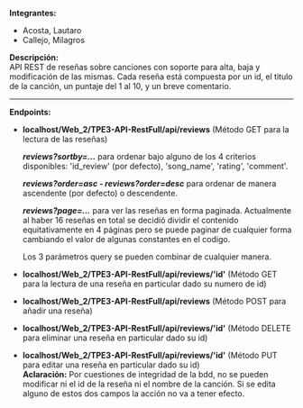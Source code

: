 __Integrantes:__  
- Acosta, Lautaro  
- Callejo, Milagros

__Descripción:__  
API REST de reseñas sobre canciones con soporte para alta, baja y modificación de las mismas. 
Cada reseña está compuesta por un id, el titulo de la canción, un puntaje del 1 al 10, y un breve comentario.

---  
__Endpoints:__  
- __localhost/Web_2/TPE3-API-RestFull/api/reviews__ (Método GET para la lectura de las reseñas)
  
  ***reviews?sortby=...*** para ordenar bajo alguno de los 4 criterios disponibles: 'id_review' (por defecto), 'song_name', 'rating', 'comment'.
    
  ***reviews?order=asc - reviews?order=desc*** para ordenar de manera ascendente (por defecto) o descendente.
    
  ***reviews?page=...*** para ver las reseñas en forma paginada. Actualmente al haber 16 reseñas en total se decidió dividir el contenido equitativamente en 4 páginas pero se puede paginar de cualquier forma cambiando el valor de algunas constantes en el codigo.

  Los 3 parámetros query se pueden combinar de cualquier manera.
  
- __localhost/Web_2/TPE3-API-RestFull/api/reviews/'id'__ (Método GET para la lectura de una reseña en particular dado su numero de id)  

- __localhost/Web_2/TPE3-API-RestFull/api/reviews__ (Método POST para añadir una reseña)

- __localhost/Web_2/TPE3-API-RestFull/api/reviews/'id'__ (Método DELETE para eliminar una reseña en particular dado su id)

- __localhost/Web_2/TPE3-API-RestFull/api/reviews/'id'__ (Método PUT para editar una reseña en particular dado su id)  
  __Aclaración:__ Por cuestiones de integridad de la bdd, no se pueden modificar ni el id de la reseña ni el nombre de la canción. Si se edita alguno de estos dos campos la acción no va a tener efecto.







